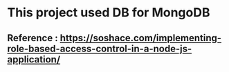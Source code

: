 # This project used DB for MongoDB

## Reference : https://soshace.com/implementing-role-based-access-control-in-a-node-js-application/